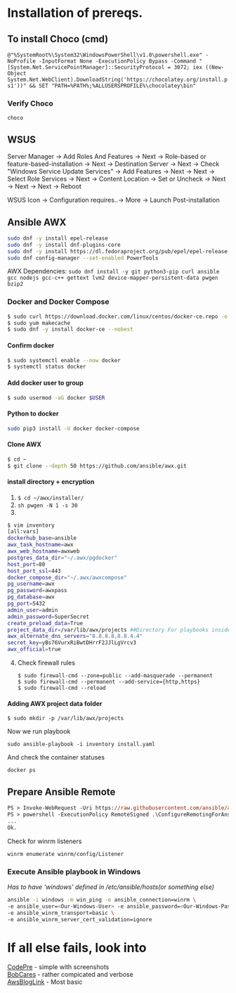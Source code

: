 # Installation of prereqs.

## To install Choco (cmd)
`@"%SystemRoot%\System32\WindowsPowerShell\v1.0\powershell.exe" -NoProfile -InputFormat None -ExecutionPolicy Bypass -Command " [System.Net.ServicePointManager]::SecurityProtocol = 3072; iex ((New-Object System.Net.WebClient).DownloadString('https://chocolatey.org/install.ps1'))" && SET "PATH=%PATH%;%ALLUSERSPROFILE%\chocolatey\bin"`

### Verify Choco
`choco`

## WSUS

Server Manager -> Add Roles And Features -> Next -> Role-based or feature-based-installation -> Next -> Destination Server -> Next -> Check "Windows Service Update Services" -> Add Features -> Next -> Next -> Select Role Services -> Next -> Content Location -> Set or Uncheck -> Next -> Next -> Next -> Reboot


WSUS Icon -> Configuration requires..-> More -> Launch Post-installation

## Ansible AWX

```bash
sudo dnf -y install epel-release
sudo dnf -y install dnf-plugins-core
sudo dnf -y install https://dl.fedoraproject.org/pub/epel/epel-release-latest-8.noarch.rpm
sudo dnf config-manager --set-enabled PowerTools
```

AWX Dependencies:
`sudo dnf install -y git python3-pip curl ansible gcc nodejs gcc-c++ gettext lvm2 device-mapper-persistent-data pwgen bzip2`

### Docker and Docker Compose

```bash
$ sudo curl https://download.docker.com/linux/centos/docker-ce.repo -o /etc/yum.repos.d/docker-ce.repo
$ sudo yum makecache
$ sudo dnf -y install docker-ce --nobest
```


#### Confirm docker

```bash
$ sudo systemctl enable --now docker
$ systemctl status docker
```

#### Add docker user to group

```bash
$ sudo usermod -aG docker $USER
```

#### Python to docker

```bash
sudo pip3 install -U docker docker-compose
```

#### Clone AWX

```bash
$ cd ~
$ git clone --depth 50 https://github.com/ansible/awx.git
```

#### install directory + encryption

1. `$ cd ~/awx/installer/`
2. `sh pwgen -N 1 -s 30`
3. 
```sh
$ vim inventory
[all:vars]
dockerhub_base=ansible
awx_task_hostname=awx
awx_web_hostname=awxweb
postgres_data_dir="~/.awx/pgdocker"
host_port=80
host_port_ssl=443
docker_compose_dir="~/.awx/awxcompose"
pg_username=awx
pg_password=awxpass
pg_database=awx
pg_port=5432
admin_user=admin
admin_password=SuperSecret
create_preload_data=True
project_data_dir=/var/lib/awx/projects ##Directory For playbooks inside the server
awx_alternate_dns_servers="8.8.8.8,8.8.4.4"
secret_key=yBs76VurxRiBwtDHrrF2JJlLgVrcv3
awx_official=true
```
4. Check firewall rules

    `$ sudo firewall-cmd --zone=public --add-masquerade --permanent`
    <br/>
    `$ sudo firewall-cmd --permanent --add-service={http,https}`
    <br/>
    `$ sudo firewall-cmd --reload`

#### Adding AWX project data folder

`$ sudo mkdir -p /var/lib/awx/projects`

Now we run playbook

`sudo ansible-playbook -i inventory install.yaml`

And check the container statuses

`docker ps`

## Prepare Ansible Remote

```ps
PS > Invoke-WebRequest -Uri https://raw.githubusercontent.com/ansible/ansible/devel/examples/scripts/ConfigureRemotingForAnsible.ps1 -OutFile ConfigureRemotingForAnsible.ps1
PS > powershell -ExecutionPolicy RemoteSigned .\ConfigureRemotingForAnsible.ps1
...
Ok.
```

Check for winrm listeners

`winrm enumerate winrm/config/Listener`

### Execute Ansible playbook in Windows

*Has to have 'windows' defined in /etc/ansible/hosts(or something else)*
```sh
ansible -i windows -m win_ping -e ansible_connection=winrm \
-e ansible_user=<Our-Windows-User> -e ansible_password=<Our-Windows-Password> \
-e ansible_winrm_transport=basic \
-e ansible_winrm_server_cert_validation=ignore
```



# If all else fails, look into
[CodePre](https://codepre.com/use-ansible-to-automate-windows-server-2019-and-windows-10-management.html) - simple with screenshots <br/>
[BobCares](https://bobcares.com/blog/windows-server-2019-administration-with-ansible/) - rather compicated and verbose <br/>
[AwsBlogLink](https://awsbloglink.wordpress.com/2018/10/06/how-to-use-ansible-to-manage-windows-server-2019/) - Most basic